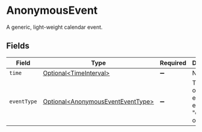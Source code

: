 # AnonymousEvent

A generic, light-weight calendar event.


## Fields

| Field                                                                                    | Type                                                                                     | Required                                                                                 | Description                                                                              |
| ---------------------------------------------------------------------------------------- | ---------------------------------------------------------------------------------------- | ---------------------------------------------------------------------------------------- | ---------------------------------------------------------------------------------------- |
| `time`                                                                                   | [Optional\<TimeInterval>](../../models/components/TimeInterval.md)                       | :heavy_minus_sign:                                                                       | N/A                                                                                      |
| `eventType`                                                                              | [Optional\<AnonymousEventEventType>](../../models/components/AnonymousEventEventType.md) | :heavy_minus_sign:                                                                       | The nature of the event, for example "out of office".                                    |